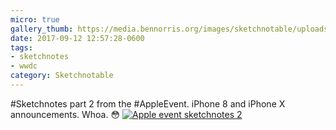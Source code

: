 ```yaml
---
micro: true
gallery_thumb: https://media.bennorris.org/images/sketchnotable/uploads/2018/51ca7f725c.jpg
date: 2017-09-12 12:57:28-0600
tags:
- sketchnotes
- wwdc
category: Sketchnotable
---
```


#Sketchnotes part 2 from the #AppleEvent. iPhone 8 and iPhone X announcements. Whoa. 😳 [![Apple event sketchnotes 2](https://media.bennorris.org/images/sketchnotable/uploads/2018/51ca7f725c.jpg)](https://media.bennorris.org/images/sketchnotable/uploads/2018/51ca7f725c.jpg)